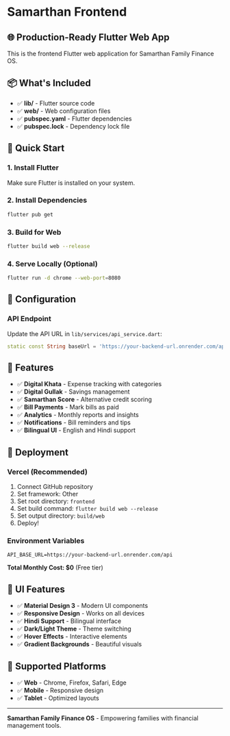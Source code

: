 # Samarthan Frontend

## 🌐 Production-Ready Flutter Web App

This is the frontend Flutter web application for Samarthan Family Finance OS.

## 📦 What's Included

- ✅ **lib/** - Flutter source code
- ✅ **web/** - Web configuration files
- ✅ **pubspec.yaml** - Flutter dependencies
- ✅ **pubspec.lock** - Dependency lock file

## 🚀 Quick Start

### 1. Install Flutter
Make sure Flutter is installed on your system.

### 2. Install Dependencies
```bash
flutter pub get
```

### 3. Build for Web
```bash
flutter build web --release
```

### 4. Serve Locally (Optional)
```bash
flutter run -d chrome --web-port=8080
```

## 🔧 Configuration

### API Endpoint
Update the API URL in `lib/services/api_service.dart`:
```dart
static const String baseUrl = 'https://your-backend-url.onrender.com/api';
```

## 📱 Features

- ✅ **Digital Khata** - Expense tracking with categories
- ✅ **Digital Gullak** - Savings management
- ✅ **Samarthan Score** - Alternative credit scoring
- ✅ **Bill Payments** - Mark bills as paid
- ✅ **Analytics** - Monthly reports and insights
- ✅ **Notifications** - Bill reminders and tips
- ✅ **Bilingual UI** - English and Hindi support

## 🚀 Deployment

### Vercel (Recommended)
1. Connect GitHub repository
2. Set framework: Other
3. Set root directory: `frontend`
4. Set build command: `flutter build web --release`
5. Set output directory: `build/web`
6. Deploy!

### Environment Variables
```
API_BASE_URL=https://your-backend-url.onrender.com/api
```

**Total Monthly Cost: $0** (Free tier)

## 🎨 UI Features

- ✅ **Material Design 3** - Modern UI components
- ✅ **Responsive Design** - Works on all devices
- ✅ **Hindi Support** - Bilingual interface
- ✅ **Dark/Light Theme** - Theme switching
- ✅ **Hover Effects** - Interactive elements
- ✅ **Gradient Backgrounds** - Beautiful visuals

## 📱 Supported Platforms

- ✅ **Web** - Chrome, Firefox, Safari, Edge
- ✅ **Mobile** - Responsive design
- ✅ **Tablet** - Optimized layouts

---

**Samarthan Family Finance OS** - Empowering families with financial management tools.
